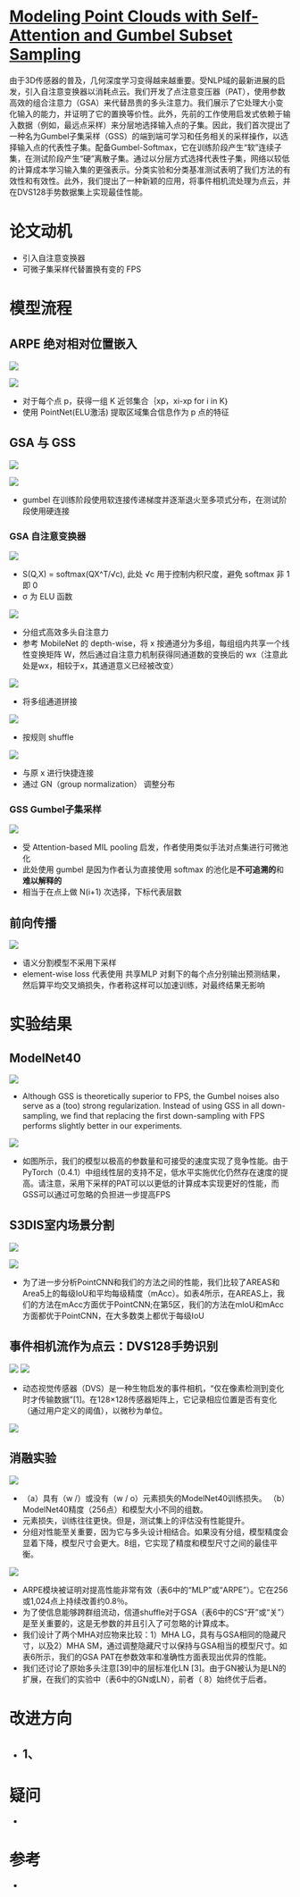 # [Modeling Point Clouds with Self-Attention and Gumbel Subset Sampling](http://arxiv.org/pdf/1904.03375v1.pdf)
由于3D传感器的普及，几何深度学习变得越来越重要。受NLP域的最新进展的启发，引入自注意变换器以消耗点云。我们开发了点注意变压器（PAT），使用参数高效的组合注意力（GSA）来代替昂贵的多头注意力。我们展示了它处理大小变化输入的能力，并证明了它的置换等价性。此外，先前的工作使用启发式依赖于输入数据（例如，最远点采样）来分层地选择输入点的子集。因此，我们首次提出了一种名为Gumbel子集采样（GSS）的端到端可学习和任务相关的采样操作，以选择输入点的代表性子集。配备Gumbel-Softmax，它在训练阶段产生“软”连续子集，在测试阶段产生“硬”离散子集。通过以分层方式选择代表性子集，网络以较低的计算成本学习输入集的更强表示。分类实验和分类基准测试表明了我们方法的有效性和有效性。此外，我们提出了一种新颖的应用，将事件相机流处理为点云，并在DVS128手势数据集上实现最佳性能。

# 论文动机
- 引入自注意变换器
- 可微子集采样代替置换有变的 FPS

# 模型流程
## ARPE 绝对相对位置嵌入
![](公式1.png)

![](公式2.png)
- 对于每个点 p，获得一组 K 近邻集合｛xp，xi-xp for i in K｝
- 使用 PointNet(ELU激活) 提取区域集合信息作为 p 点的特征
## GSA 与 GSS
![](采样.png)

![](模块.png)
- gumbel 在训练阶段使用软连接传递梯度并逐渐退火至多项式分布，在测试阶段使用硬连接
### GSA 自注意变换器
![](公式3.png)
- S(Q,X) = softmax(QX^T/√c), 此处 √c 用于控制内积尺度，避免 softmax 非 1 即 0
- σ 为 ELU 函数

![](公式4.png)
- 分组式高效多头自注意力
- 参考 MobileNet 的 depth-wise，将 x 按通道分为多组，每组组内共享一个线性变换矩阵 W，然后通过自注意力机制获得同通道数的变换后的 wx（注意此处是wx，相较于x，其通道意义已经被改变）

![](公式5.png)
- 将多组通道拼接

![](公式6.png)
- 按规则 shuffle

![](公式7.png)
- 与原 x 进行快捷连接
- 通过 GN（group normalization） 调整分布
### GSS Gumbel子集采样
![](公式8.png)
- 受 Attention-based MIL pooling 启发，作者使用类似手法对点集进行可微池化
- 此处使用 gumbel 是因为作者认为直接使用 softmax 的池化是**不可追溯的**和**难以解释的**
- 相当于在点上做 N(i+1) 次选择，下标代表层数
## 前向传播
![](模型.png)
- 语义分割模型不采用下采样
- element-wise loss 代表使用 共享MLP 对剩下的每个点分别输出预测结果，然后算平均交叉熵损失，作者称这样可以加速训练，对最终结果无影响
# 实验结果
## ModelNet40
![](实验1.png)
- Although GSS is theoretically superior to FPS, the Gumbel noises also serve as a (too) strong regularization. Instead of using GSS in all down-sampling, we ﬁnd that replacing the ﬁrst down-sampling with FPS performs slightly better in our experiments.

![](实验2.png)
- 如图所示，我们的模型以极高的参数量和可接受的速度实现了竞争性能。由于PyTorch（0.4.1）中组线性层的支持不足，低水平实施优化仍然存在速度的提高。请注意，采用下采样的PAT可以以更低的计算成本实现更好的性能，而GSS可以通过可忽略的负担进一步提高FPS
## S3DIS室内场景分割
![](实验3.png)

![](实验4.png)
- 为了进一步分析PointCNN和我们的方法之间的性能，我们比较了AREAS和Area5上的每级IoU和平均每级精度（mAcc）。如表4所示，在AREAS上，我们的方法在mAcc方面优于PointCNN;在第5区，我们的方法在mIoU和mAcc方面都优于PointCNN，在大多数类上都优于每级IoU
## 事件相机流作为点云：DVS128手势识别
![](图4.png)
![](图5.png)
- 动态视觉传感器（DVS）是一种生物启发的事件相机，“仅在像素检测到变化时才传输数据”[1]。在128×128传感器矩阵上，它记录相应位置是否有变化（通过用户定义的阈值），以微秒为单位。

![](实验5.png)
## 消融实验
![](图6.png)
- （a）具有（w /）或没有（w / o）元素损失的ModelNet40训练损失。 （b）ModelNet40精度（256点）和模型大小不同的组数。
- 元素损失，训练往往更快。但是，测试集上的评估没有性能提升。
- 分组对性能至关重要，因为它与多头设计相结合。如果没有分组，模型精度会显着下降，模型尺寸会更大。8组，它实现了精度和模型尺寸之间的最佳平衡。

![](实验6.png)
- ARPE模块被证明对提高性能非常有效（表6中的“MLP”或“ARPE”）。它在256或1,024点上持续改善约0.8％。
- 为了使信息能够跨群组流动，信道shuffle对于GSA（表6中的CS“开”或“关”）是至关重要的，这是无参数的并且引入了可忽略的计算成本。
- 我们设计了两个MHA对应物来比较：1）MHA LG，具有与GSA相同的隐藏尺寸，以及2）MHA SM，通过调整隐藏尺寸以保持与GSA相当的模型尺寸。如表6所示，我们的GSA PAT在参数效率和准确性方面表现出优异的性能。
- 我们还讨论了原始多头注意[39]中的层标准化LN [3]。由于GN被认为是LN的扩展，在我们的实验中（表6中的GN或LN），前者（ 8）始终优于后者。
# 改进方向
- 1、
  - 
# 疑问
- 

# 参考
- 
